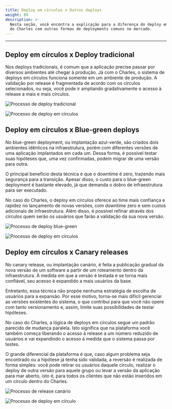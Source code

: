 ```yaml
---
title: Deploy em círculos x Outros deploys
weight: 89
description: >-
  Nesta seção, você encontra a explicação para a diferença do deploy em círculos
  do Charles com outras formas de deployments comuns no mercado.
---
```


---

## Deploy em círculos x Deploy tradicional 

Nos deploys tradicionais, é comum que a aplicação precise passar por diversos ambientes até chegar à produção. Já com o Charles, o sistema de deploys em círculos funciona somente em um ambiente de produção. A validação por release é fragmentada de acordo com os círculos selecionados, ou seja, você pode ir ampliando gradativamente o acesso à release a mais e mais círculos.

![Processo de deploy tradicional](/docs-charles/deploy-tradicional.png)

![Processo de deploy em c&#xED;rculos](/docs-charles/deploy_em_circulos%20%285%29.png)



## Deploy em círculos x Blue-green deploys

No blue-green deployment, ou implantação azul-verde, são criados dois ambientes idênticos na infraestrutura, porém com diferentes versões de uma aplicação implantados em cada um. Dessa forma, é possível testar suas hipóteses que, uma vez confirmadas, podem migrar de uma versão para outra. 

O principal benefício desta técnica é que o downtime é zero, trazendo mais segurança para a transição. Apesar disso, o custo para o blue-green deployment é bastante elevado, já que demanda o dobro de infraestrutura para ser executado.

No caso do Charles, o deploy em círculos oferece ao time mais confiança e rapidez no lançamento de novas versões, com downtime zero e sem custos adicionais de infraestrutura. Além disso, é possível refinar através dos círculos quem serão os usuários que farão a validação da sua nova versão.

![Processo de deploy blue-green](/docs-charles/blue_green.png)

![Processo de deploy em c&#xED;rculos](/docs-charles/deploy_em_circulos%20%287%29.png)



## Deploy em círculos x Canary releases

No canary release, ou implantação canário, é feita a publicação gradual da nova versão de um software a partir de um roteamento dentro da infraestrutura. À medida em que a versão é testada e se torna mais confiável, seu acesso é expandido a mais usuários da base.

Entretanto, essa técnica não propõe nenhuma estratégia de escolha de usuários para a expansão. Por esse motivo, torna-se mais difícil gerenciar as versões existentes do sistema, o que contribui para que você não opere com tanto versionamento e, assim, limite suas possibilidades de testar hipóteses.

No caso do Charles, a lógica de deploys em círculos segue um padrão parecido de mudança paralela. Isto significa que na plataforma você também começa liberando o acesso à release a um número reduzido de usuários e vai expandindo o acesso à medida que o sistema passa por testes.

O grande diferencial da plataforma é que, caso algum problema seja encontrado ou a hipótese já tenha sido validada, a reversão é realizada de forma simples: você pode retirar os usuários daquele círculo, realizar o deploy de outra versão para aquele grupo ou levar a versão da aplicação para mar aberto, isto é, para todos os clientes que não estão inseridos em um círculo dentro do Charles.

![Processo de release can&#xE1;rio](/docs-charles/deploy_em_circulos_x_canary_releases%20%281%29.png)

![Processo de deploy em c&#xED;rculo](/docs-charles/deploy_em_circulos%20%286%29.png)
